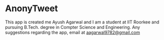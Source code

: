# AnonyTweet

This app is created me Ayush Agarwal and I am a student at IIT Roorkee and pursuing B.Tech. degree in Compter Science and Engineering.
Any suggestions regarding the app, email at aagarwal9782@gmail.com
